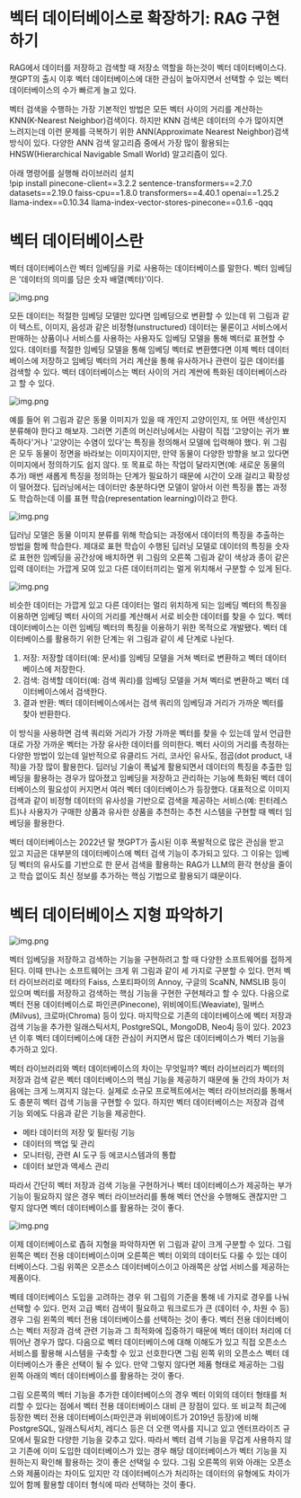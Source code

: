 # **벡터 데이터베이스로 확장하기: RAG 구현하기**
RAG에서 데이터를 저장하고 검색할 때 저장소 역할을 하는것이 벡터 데이터베이스다. 챗GPT의 출시 이후 벡터 데이터베이스에 대한 관심이 높아지면서 
선택할 수 있는 벡터 데이터베이스의 수가 빠르게 늘고 있다.  
  
벡터 검색을 수행하는 가장 기본적인 방법은 모든 벡터 사이의 거리를 계산하는 KNN(K-Nearest Neighbor)검색이다. 하지만 KNN 검색은 데이터의 수가 
많아지면 느려지는데 이런 문제를 극복하기 위한 ANN(Approximate Nearest Neighbor)검색 방식이 있다. 다양한 ANN 검색 알고리즘 중에서 가장 많이 
활용되는 HNSW(Hierarchical Navigable Small World) 알고리즘이 있다.  
  
아래 명령어를 실행해 라이브러리 설치  
!pip install pinecone-client==3.2.2 sentence-transformers==2.7.0 datasets==2.19.0 faiss-cpu==1.8.0 transformers==4.40.1 openai==1.25.2 llama-index==0.10.34 llama-index-vector-stores-pinecone==0.1.6  -qqq  
  
# **벡터 데이터베이스란**  
벡터 데이터베이스란 벡터 임베딩을 키로 사용하는 데이터베이스를 말한다. 벡터 임베딩은 '데이터의 의미를 담은 숫자 배열(벡터)'이다.  
  
![img.png](image/img.png)  
  
모든 데이터는 적절한 임베딩 모델만 있다면 임베딩으로 변환할 수 있는데 위 그림과 같이 텍스트, 이미지, 음성과 같은 비정형(unstructured) 데이터는 
물론이고 서비스에서 판매하는 상품이나 서비스를 사용하는 사용자도 임베딩 모델을 통해 벡터로 표현할 수 있다. 데이터를 적절한 임베딩 모델을 통해 
임베딩 벡터로 변환헀다면 이제 벡터 데이터베이스에 저장하고 임베딩 벡터의 거리 계산을 통해 유사하거나 관련이 깊은 데이터를 검색할 수 있다. 벡터 
데이터베이스는 벡터 사이의 거리 계싼에 특화된 데이터베이스라고 할 수 있다.  
  
![img.png](image/img2.png)  
  
예를 들어 위 그림과 같은 동물 이미지가 있을 때 개인지 고양이인지, 또 어떤 색상인지 분류해야 한다고 해보자. 그러면 기존의 머신러닝에서는 사람이 
직접 '고양이는 귀가 뾰족하다'거나 '고양이는 수염이 있다'는 특징을 정의해서 모델에 입력해야 했다. 위 그림은 모두 동물이 정면을 바라보는 이미지이지만, 
만약 동물이 다양한 방향을 보고 있다면 이미지에서 정의하기도 쉽지 않다. 또 목표로 하는 작업이 달라지면(예: 새로운 동물의 추가) 매번 새롭게 특징을 
정의하는 단계가 필요하기 때문에 시간이 오래 걸리고 확장성이 떨어졌다. 딥러닝에서는 데이터만 충분하다면 모델이 알아서 이런 특징을 뽑는 과정도 학습하는데 
이를 표현 학습(representation learning)이라고 한다.  
  
![img.png](image/img3.png)  
  
딥러닝 모델은 동물 이미지 분류를 위해 학습되는 과정에서 데이터의 특징을 추출하는 방법을 함께 학습한다. 제대로 표현 학습이 수행된 딥러닝 모델로 
데이터의 특징을 숫자로 표현한 임베딩을 공간상에 배치하면 위 그림의 오른쪽 그림과 같이 색상과 종이 같은 입력 데이터는 가깝게 모여 있고 다른 데이터끼리는 
멀게 위치해서 구분할 수 있게 된다.  
  
![img.png](image/img4.png)  
  
비슷한 데이터는 가깝게 있고 다른 데이터는 멀리 위치하게 되는 임베딩 벡터의 특징을 이용하면 임베딩 벡터 사이의 거리를 계산해서 서로 비슷한 데이터를 
찾을 수 있다. 벡터 데이터베이스는 이런 임베딩 벡터의 특징을 이용하기 위한 목적으로 개발됐다. 벡터 데이터베이스를 활용하기 위한 단계는 위 그림과 같이 
세 단계로 나뉜다.  
  
1. 저장: 저장할 데이터(예: 문서)를 임베딩 모델을 거쳐 벡터로 변환하고 벡터 데이터베이스에 저장한다.  
2. 검색: 검색할 데이터(예: 검색 쿼리)를 임베딩 모델을 거쳐 벡터로 변환하고 벡터 데이터베이스에서 검색한다.  
3. 결과 반환: 벡터 데이터베이스에서는 검색 쿼리의 임베딩과 거리가 가까운 벡터를 찾아 반환한다.  
  
이 방식을 사용하면 검색 쿼리와 거리가 가장 가까운 벡터를 찾을 수 있는데 앞서 언급한 대로 가장 가까운 벡터는 가장 유사한 데이터를 의미한다. 벡터 사이의 
거리를 측정하는 다양한 방법이 있는데 일반적으로 유클리드 거리, 코사인 유사도, 점곱(dot product, 내적)을 가장 많이 활용한다. 딥러닝 기술이 
폭넓게 활용되면서 데이터의 특징을 추출한 임베딩을 활용하는 경우가 많아졌고 임베딩을 저장하고 관리하는 기능에 특화된 벡터 데이터베이스의 필요성이 커지면서 
여러 벡터 데이터베이스가 등장했다. 대표적으로 이미지 검색과 같이 비정형 데이터의 유사성을 기반으로 검색을 제공하는 서비스(예: 핀터레스트)나 사용자가 구매한 
상품과 유사한 상품을 추천하는 추천 시스템을 구현할 때 벡터 임베딩을 활용한다.  
  
벡터 데이터베이스는 2022년 말 챗GPT가 출시된 이후 폭발적으로 많은 관심을 받고 있고 지금은 대부분의 데이터베이스에 벡터 검색 기능이 추가되고 있다. 
그 이유는 임베딩 벡터의 유사도를 기반으로 한 문서 검색을 활용하는 RAG가 LLM의 환각 현상을 줄이고 학습 없이도 최신 정보를 추가하는 핵심 기법으로 
활용되기 떄문이다.  
  
# **벡터 데이터베이스 지형 파악하기**  
![img.png](image/img5.png)  
  
벡터 임베딩을 저장하고 검색하는 기능을 구현하려고 할 때 다양한 소프트웨어를 접하게 된다. 이때 만나는 소프트웨어는 크게 위 그림과 같이 세 가지로 
구분할 수 있다. 먼저 벡터 라이브러리로 메타의 Faiss, 스포티파이의 Annoy, 구글의 ScaNN, NMSLIB 등이 있으며 벡터를 저장하고 검색하는 핵심 기능을 
구현한 구현체라고 할 수 있다. 다음으로 벡터 전용 데이터베이스로 파인콘(Pinecone), 위비에이트(Weaviate), 밀버스(Milvus), 크로마(Chroma) 등이 
있다. 마지막으로 기존의 데이터베이스에 벡터 저장과 검색 기능을 추가한 일래스틱서치, PostgreSQL, MongoDB, Neo4j 등이 있다. 2023년 이후 벡터 
데이터베이스에 대한 관심이 커지면서 많은 데이터베이스가 벡터 기능을 추가하고 있다.  
  
벡터 라이브러리와 벡터 데이터베이스의 차이는 무엇일까? 벡터 라이브러리가 벡터의 저장과 검색 같은 벡터 데이터베이스의 핵심 기능을 제공하기 때문에 
둘 간의 차이가 처음에는 크게 느껴지지 않는다. 실제로 소규모 프로젝트에서는 벡터 라이브러리를 통해서도 충분히 벡터 검색 기능을 구현할 수 있다. 
하지만 벡터 데이터베이스는 저장과 검색 기능 외에도 다음과 같은 기능을 제공한다.  
  
- 메타 데이터의 저장 및 필터링 기능  
- 데이터의 백업 및 관리  
- 모니터링, 관련 AI 도구 등 에코시스템과의 통합  
- 데이터 보안과 액세스 관리  
  
따라서 간단히 벡터 저장과 검색 기능을 구현하거나 벡터 데이터베이스가 제공하는 부가 기능이 필요하지 않은 경우 벡터 라이브러리를 통해 벡터 연산을 
수행해도 괜찮지만 그렇지 않다면 벡터 데이터베이스를 활용하는 것이 좋다.  
  
![img.png](image/img6.png)  
  
이제 데이터베이스로 좁혀 지형을 파악하자면 위 그림과 같이 크게 구분할 수 있다. 그림 왼쪽은 벡터 전용 데이터베이스이며 오른쪽은 벡터 이외의 데이터도 
다룰 수 있는 데이터베이스다. 그림 위쪽은 오픈소스 데이터베이스이고 아래쪽은 상업 서비스를 제공하는 제품이다.  
  
벡테 데이터베이스 도입을 고려하는 경우 위 그림의 기준을 통해 네 가지로 경우를 나눠 선택할 수 있다. 먼저 고급 벡터 검색이 필요하고 워크로드가 큰
(데이터 수, 차원 수 등) 경우 그림 왼쪽의 벡터 전용 데이터베이스를 선택하는 것이 좋다. 벡터 전용 데이터베이스는 벡터 저장과 검색 관련 기능과 
그 최적화에 집중하기 때문에 벡터 데이터 처리에 더 뛰어난 경우가 많다. 다음으로 벡터 데이터베이스에 대해 이해도가 있고 직접 오픈소스 서비스를 활용해 
시스템을 구축할 수 있고 선호한다면 그림 왼쪽 위의 오픈소스 벡터 데이터베이스가 좋은 선택이 될 수 있다. 만약 그렇지 않다면 제품 형태로 제공하는 
그림 왼쪽 아래의 벡터 데이터베이스를 활용하는 것이 좋다.  
  
그림 오른쪽의 벡터 기능을 추가한 데이터베이스의 경우 벡터 이외의 데이터 형태를 처리할 수 있다는 점에서 벡터 전용 데이터베이스 대비 큰 장점이 있다. 
또 비교적 최근에 등장한 벡터 전용 데이터베이스(파인콘과 위비에이트가 2019년 등장)에 비해 PostgreSQL, 일래스틱서치, 레디스 등은 더 오랜 역사를 
지니고 있고 엔터프라이즈 규모에서 필요한 다양한 기능을 갖추고 있다. 따라서 벡터 검색 기능을 무겁게 사용하지 않고 기존에 이미 도입한 데이터베이스가 있는 
경우 해당 데이터베이스가 벡터 기능을 지원하는지 확인해 활용하는 것이 좋은 선택일 수 있다. 그림 오른쪽의 위와 아래는 오픈소스와 제품이라는 차이도 있지만 
각 데이터베이스가 처리하는 데이터의 유형에도 차이가 있어 함께 활용할 데이터 형식에 따라 선택하는 것이 좋다.  
  
